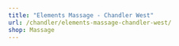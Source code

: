 ```yaml
---
title: "Elements Massage - Chandler West"
url: /chandler/elements-massage-chandler-west/
shop: Massage
---
```

